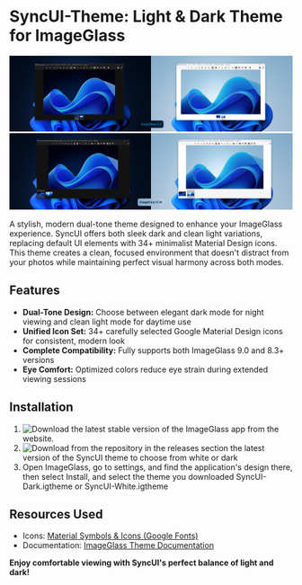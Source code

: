 # SyncUI-Theme: Light & Dark Theme for ImageGlass

![screenshot](https://github.com/mdapm9di/SyncUI-Theme/blob/main/preview-9.0.png)
![screenshot](https://github.com/mdapm9di/SyncUI-Theme/blob/main/preview-8.3+.png)

A stylish, modern dual-tone theme designed to enhance your ImageGlass experience. SyncUI offers both sleek dark and clean light variations, replacing default UI elements with 34+ minimalist Material Design icons. This theme creates a clean, focused environment that doesn't distract from your photos while maintaining perfect visual harmony across both modes.
## Features
- **Dual-Tone Design:** Choose between elegant dark mode for night viewing and clean light mode for daytime use
- **Unified Icon Set:** 34+ carefully selected Google Material Design icons for consistent, modern look
- **Complete Compatibility:** Fully supports both ImageGlass 9.0 and 8.3+ versions
- **Eye Comfort:** Optimized colors reduce eye strain during extended viewing sessions
## Installation
1. ![Download](https://imageglass.org/) the latest stable version of the ImageGlass app from the website.
2. ![Download](https://github.com/mdapm9di/SyncUI-Theme/releases) from the repository in the releases section the latest version of the SyncUI theme to choose from white or dark
3. Open ImageGlass, go to settings, and find the application's design there, then select Install, and select the theme you downloaded SyncUI-Dark.igtheme or SyncUI-White.igtheme
## Resources Used
* Icons: [Material Symbols & Icons (Google Fonts)](https://fonts.google.com/icons)
* Documentation: [ImageGlass Theme Documentation](https://ImageGlass.org/docs)

**Enjoy comfortable viewing with SyncUI's perfect balance of light and dark!**
